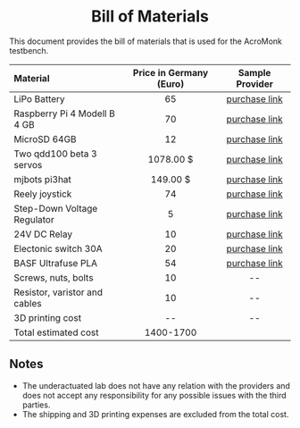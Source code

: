 <div align="center">

# Bill of Materials
</div>
This document provides the bill of materials that is used for the AcroMonk testbench. 

|Material|Price in Germany (Euro)|Sample Provider|
|:--|:--:|:--:|
|LiPo Battery|65|[purchase link](https://www.stefansliposhop.de/akkus/sls-xtron/sls-xtron-30c/sls-xtron-3000mah-6s1p-22-2v-30c-60c::1034.html)|
|Raspberry Pi 4 Modell B 4 GB|70|[purchase link](https://www.rasppishop.de/Raspberry-Pi-4-Modell-B-4GB-SDRAM)|
|MicroSD 64GB|12|[purchase link](https://www.rasppishop.de/Sandisk-microSDHC-UHS-I-64GB-Class10-mit-Raspberry-Pi-OS)|
|Two qdd100 beta 3 servos|1078.00 \$|[purchase link](https://mjbots.com/collections/servos-and-controllers/products/qdd100-beta-3)|
|mjbots pi3hat|149.00 \$|[purchase link](https://mjbots.com/products/mjbots-pi3hat-r4-4b)|\
|Reely joystick|74|[purchase link](https://www.conrad.de/de/p/reely-ht-6-hand-fernsteuerung-2-4-ghz-anzahl-kanaele-6-inkl-empfaenger-1310037.html?hk=SEM&WT.mc_id=google_pla&gclid=CjwKCAiAmuKbBhA2EiwAxQnt72ffwlCfQv-XpT1EgSmnZ3bJMybBGHnSw7QwDE2DIZjyH16EzTQ_GBoCUykQAvD_BwE)|
|Step-Down Voltage Regulator|5|[purchase link](https://www.fpv24.com/en/iflight/iflight-5v12v-step-down-voltage-regulator-2-8s-micro-bec)|
|24V DC Relay|10|[purchase link](https://www.conrad.com/p/zettler-electronics-az979-1c-24d-automotive-relay-24-v-dc-60-a-1-change-over-507417)|
|Electonic switch 30A|20|[purchase link](https://www.amazon.de/Dilwe-Elektrischer-Schalter-Fernbedienung-Ersatzteil/dp/B07R1VGSNN/ref=d_pd_sbs_sccl_3_6/259-3182394-7873901?pd_rd_w=xlMSS&content-id=amzn1.sym.f09f75b4-99ca-4214-ae81-46aecb763c7f&pf_rd_p=f09f75b4-99ca-4214-ae81-46aecb763c7f&pf_rd_r=Y7PB4JRKK2FTMH4YX7QS&pd_rd_wg=0B9Fw&pd_rd_r=3dd493ec-645d-4397-8582-a3c154b2a886&pd_rd_i=B07R1VGSNN&psc=1)|
|BASF Ultrafuse PLA|54|[purchase link](https://www.conrad.de/de/p/basf-ultrafuse-pla-0002a075-pla-black-filament-pla-1-75-mm-750-g-schwarz-1-st-1417247.html?hk=SEM&WT.mc_id=google_pla&gclid=Cj0KCQiA4OybBhCzARIsAIcfn9nDUjcNOnOfP5PzokJIzw1F3Pn3qCnQYQym5NImJ12lC0EVuV9usx8aAo4TEALw_wcB)|
|Screws, nuts, bolts|10|--|
|Resistor, varistor and cables|10|--|
|3D printing cost|--|--|
|Total estimated cost|1400-1700|


## Notes
* The underactuated lab does not have any relation with the providers and does not accept any responsibility for any possible issues with the third parties. 
* The shipping and 3D printing expenses are excluded from the total cost.